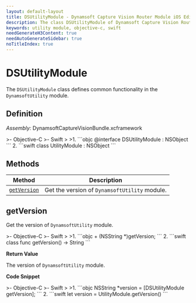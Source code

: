 ```yaml
---
layout: default-layout
title: DSUtilityModule - Dynamsoft Capture Vision Router Module iOS Edition API Reference
description: The class DSUtilityModule of Dynamsoft Capture Vision Router Module represents general functions of the utility module.
keywords: utility module, objective-c, swift
needGenerateH3Content: true
needAutoGenerateSidebar: true
noTitleIndex: true
---
```


# DSUtilityModule

The `DSUtilityModule` class defines common functionality in the `DynamsoftUtility` module.

## Definition

*Assembly:* DynamsoftCaptureVisionBundle.xcframework

<div class="sample-code-prefix"></div>
>- Objective-C
>- Swift
>
>1. 
```objc
@interface DSUtilityModule : NSObject
```
2. 
```swift
class UtilityModule : NSObject
```

## Methods

| Method | Description |
| ------ | ----------- |
| [`getVersion`](#getversion) | Get the version of `DynamsoftUtility` module. |

## getVersion

Get the version of `DynamsoftUtility` module.

<div class="sample-code-prefix"></div>
>- Objective-C
>- Swift
>
>1. 
```objc
+ (NSString *)getVersion;
```
2. 
```swift
class func getVersion() -> String
```

**Return Value**

The version of `DynamsoftUtility` module.

**Code Snippet**

<div class="sample-code-prefix"></div>
>- Objective-C
>- Swift
>
>1. 
```objc
NSString *version = [DSUtilityModule getVersion];
```
2. 
```swift
let version = UtilityModule.getVersion()
```